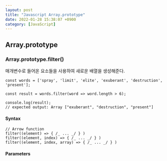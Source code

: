 ```yaml
---
layout: post
title: "Javascript Array.prototype"
date: 2022-01-28 15:38:07 +0900
category: [JavaScript]
---
```


## Array.prototype

### Array.prototype.filter()

매개변수로 들어온 요소들을 사용하여 새로운 배열을 생성해준다.

    const words = ['spray', 'limit', 'elite', 'exuberant', 'destruction', 'present'];

    const result = words.filter(word => word.length > 6);

    console.log(result);
    // expected output: Array ["exuberant", "destruction", "present"]

#### Syntax

    // Arrow function
    filter((element) => { /_ ... _/ } )
    filter((element, index) => { /_ ... _/ } )
    filter((element, index, array) => { /_ ... _/ } )

#### Parameters
